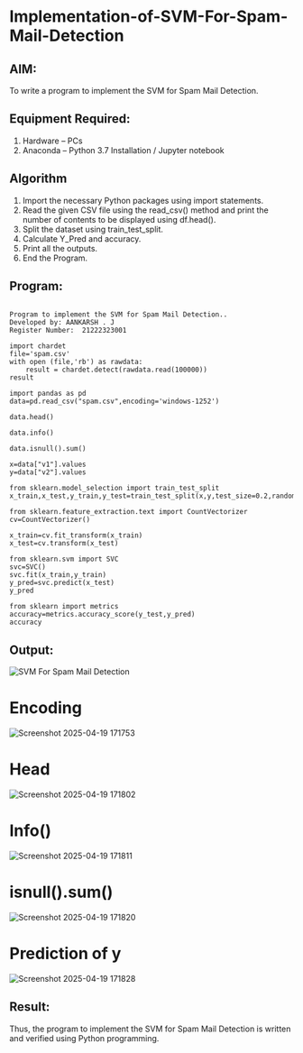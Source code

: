 # Implementation-of-SVM-For-Spam-Mail-Detection

## AIM:
To write a program to implement the SVM for Spam Mail Detection.

## Equipment Required:
1. Hardware – PCs
2. Anaconda – Python 3.7 Installation / Jupyter notebook

## Algorithm
1. Import the necessary Python packages using import statements.
2. Read the given CSV file using the read_csv() method and print the number of contents to be displayed using df.head().
3. Split the dataset using train_test_split.
4. Calculate Y_Pred and accuracy.
5. Print all the outputs.
6. End the Program.

## Program:
```

Program to implement the SVM for Spam Mail Detection..
Developed by: AANKARSH . J
Register Number:  21222323001

```
```
import chardet
file='spam.csv'
with open (file,'rb') as rawdata:
    result = chardet.detect(rawdata.read(100000))
result

import pandas as pd
data=pd.read_csv("spam.csv",encoding='windows-1252')

data.head()

data.info()

data.isnull().sum()

x=data["v1"].values
y=data["v2"].values

from sklearn.model_selection import train_test_split
x_train,x_test,y_train,y_test=train_test_split(x,y,test_size=0.2,random_state=0)

from sklearn.feature_extraction.text import CountVectorizer
cv=CountVectorizer()

x_train=cv.fit_transform(x_train)
x_test=cv.transform(x_test)

from sklearn.svm import SVC
svc=SVC()
svc.fit(x_train,y_train)
y_pred=svc.predict(x_test)
y_pred

from sklearn import metrics
accuracy=metrics.accuracy_score(y_test,y_pred)
accuracy
```

## Output:
![SVM For Spam Mail Detection](sam.png)

# Encoding
![Screenshot 2025-04-19 171753](https://github.com/user-attachments/assets/f486db4c-29d4-4d62-b575-f148e8af6397)

# Head

![Screenshot 2025-04-19 171802](https://github.com/user-attachments/assets/3eef4370-5117-4072-8c0a-309453a0bd28)

# Info()

![Screenshot 2025-04-19 171811](https://github.com/user-attachments/assets/8a0987d3-d6fa-4eeb-bfb0-4eb40f6aac09)


# isnull().sum()

![Screenshot 2025-04-19 171820](https://github.com/user-attachments/assets/c607c5bd-4d9e-441e-be25-4147a8292e68)

# Prediction of y
![Screenshot 2025-04-19 171828](https://github.com/user-attachments/assets/92f5f39d-db82-4e33-9c27-e9c7851bc8fa)








## Result:
Thus, the program to implement the SVM for Spam Mail Detection is written and verified using Python programming.
